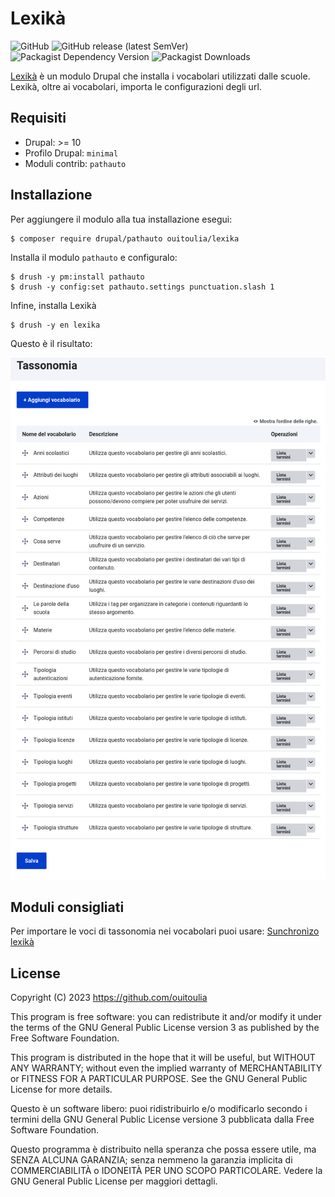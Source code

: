 # Lexikà

![GitHub](https://img.shields.io/github/license/ouitoulia/lexika?style=for-the-badge)
![GitHub release (latest SemVer)](https://img.shields.io/github/v/release/ouitoulia/lexika?sort=semver&style=for-the-badge)
![Packagist Dependency Version](https://img.shields.io/packagist/dependency-v/ouitoulia/lexika/drupal/core-recommended?style=for-the-badge)
![Packagist Downloads](https://img.shields.io/packagist/dt/ouitoulia/lexika?style=for-the-badge)

[Lexikà](https://www.grecoantico.com/dizionario-greco-antico.php?parola=lexikon) è un modulo Drupal che installa i vocabolari utilizzati dalle scuole.
Lexikà, oltre ai vocabolari, importa le configurazioni degli url. 

## Requisiti
- Drupal: >= 10
- Profilo Drupal: `minimal`
- Moduli contrib: `pathauto`

## Installazione
Per aggiungere il modulo alla tua installazione esegui:
```shell
$ composer require drupal/pathauto ouitoulia/lexika
```
Installa il modulo `pathauto` e configuralo:
```shell
$ drush -y pm:install pathauto
$ drush -y config:set pathauto.settings punctuation.slash 1
```
Infine, installa Lexikà
```shell
$ drush -y en lexika
```

Questo è il risultato:

![Screenshot con l'elenco dei vocabolari installati](docs/vocabolari.png "Screenshot con l'elenco dei vocabolari installati")

## Moduli consigliati
Per importare le voci di tassonomia nei vocabolari puoi usare: 
[Sunchronìzo lexikà](https://github.com/ouitoulia/sunchronizo_lexika)

## License

Copyright (C) 2023 https://github.com/ouitoulia

This program is free software: you can redistribute it and/or modify it under the terms of the GNU General Public License version 3 as published by the Free Software Foundation.

This program is distributed in the hope that it will be useful, but WITHOUT ANY WARRANTY; without even the implied warranty of MERCHANTABILITY or FITNESS FOR A PARTICULAR PURPOSE. See the GNU General Public License for more details.

Questo è un software libero: puoi ridistribuirlo e/o modificarlo secondo i termini della GNU General Public License versione 3 pubblicata dalla Free Software Foundation.

Questo programma è distribuito nella speranza che possa essere utile, ma SENZA ALCUNA GARANZIA; senza nemmeno la garanzia implicita di COMMERCIABILITÀ o IDONEITÀ PER UNO SCOPO PARTICOLARE. Vedere la GNU General Public License per maggiori dettagli.
